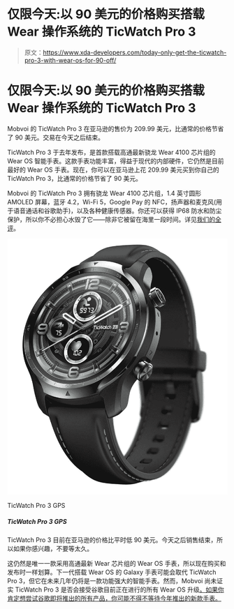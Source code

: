 # 仅限今天:以 90 美元的价格购买搭载 Wear 操作系统的 TicWatch Pro 3

> 原文：<https://www.xda-developers.com/today-only-get-the-ticwatch-pro-3-with-wear-os-for-90-off/>

# 仅限今天:以 90 美元的价格购买搭载 Wear 操作系统的 TicWatch Pro 3

Mobvoi 的 TicWatch Pro 3 在亚马逊的售价为 209.99 美元，比通常的价格节省了 90 美元。交易在今天之后结束。

TicWatch Pro 3 于去年发布，是首款搭载高通最新骁龙 Wear 4100 芯片组的 Wear OS 智能手表。这款手表功能丰富，得益于现代的内部硬件，它仍然是目前最好的 Wear OS 手表。现在，你可以在亚马逊上花 209.99 美元买到你自己的 TicWatch Pro 3，比通常的价格节省了 90 美元。

Mobvoi 的 TicWatch Pro 3 拥有骁龙 Wear 4100 芯片组，1.4 英寸圆形 AMOLED 屏幕，蓝牙 4.2，Wi-Fi 5，Google Pay 的 NFC，扬声器和麦克风(用于语音通话和谷歌助手)，以及各种健康传感器。你还可以获得 IP68 防水和防尘保护，所以你不必担心水毁了它——除非它被留在海里一段时间。详见[我们的全评](https://www.xda-developers.com/mobvoi-ticwatch-pro-3-review/)。

 <picture>![This is one of the best Wear OS smartwatches currently available, and Mobvoi says it will get the Wear OS 3 update next year. B&H isn't taking orders until Thursday, but you can add it to your cart for later.](img/576d53ebe3a11e9d3a0553570523b9cb.png)</picture> 

TicWatch Pro 3 GPS

##### TicWatch Pro 3 GPS

TicWatch Pro 3 目前在亚马逊的价格比平时低 90 美元。今天之后销售结束，所以如果你感兴趣，不要等太久。

这仍然是唯一一款采用高通最新 Wear 芯片组的 Wear OS 手表，所以现在购买和发布时一样划算。下一代搭载 Wear OS 的 Galaxy 手表可能会取代 TicWatch Pro 3，但它在未来几年仍将是一款功能强大的智能手表。然而，Mobvoi 尚未证实 TicWatch Pro 3 是否会接受谷歌目前正在进行的所有 Wear OS 升级[。如果你肯定想尝试谷歌即将推出的所有产品，你可能不得不等待今年推出的新款手表。](https://www.xda-developers.com/samsung-and-google-just-are-rebuilding-wear-os-to-challenge-the-apple-watch/)